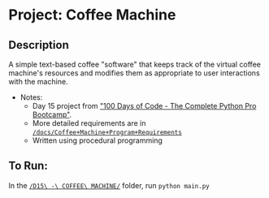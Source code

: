 # Project: Coffee Machine

## Description
A simple text-based coffee "software" that keeps track of the virtual coffee machine's resources and modifies them as appropriate to user interactions with the machine.
- Notes:
  - Day 15 project from ["100 Days of Code - The Complete Python Pro Bootcamp"](https://www.udemy.com/course/100-days-of-code/).
  - More detailed requirements are in [`/docs/Coffee+Machine+Program+Requirements`](/docs/Coffee+Machine+Program+Requirements.pdf)
  - Written using procedural programming

## To Run:
In the [`/D15\ -\ COFFEE\ MACHINE/`](./) folder, run `python main.py`

